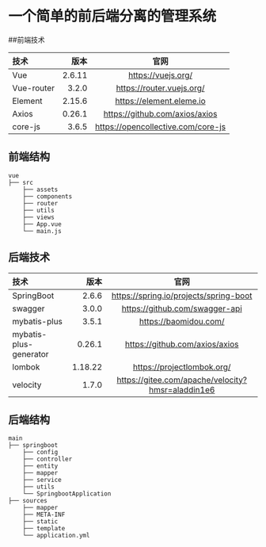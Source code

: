 # 一个简单的前后端分离的管理系统

##前端技术

| 技术 | 版本 | 官网 |
| :-----| ----: | :----: |
| Vue | 2.6.11 | https://vuejs.org/ |
| Vue-router | 3.2.0 |  	https://router.vuejs.org/ |
| Element | 2.15.6 | https://element.eleme.io |
| Axios | 0.26.1 | https://github.com/axios/axios |
| core-js | 3.6.5 | https://opencollective.com/core-js |


## 前端结构
```
vue
├── src
    ├── assets
    ├── components
    ├── router
    ├── utils
    ├── views
    ├── App.vue
    └── main.js
```
## 后端技术

| 技术 | 版本 | 官网 |
| :-----| ----: | :----: |
| SpringBoot | 2.6.6 |  	https://spring.io/projects/spring-boot |
| swagger | 3.0.0 |  	https://github.com/swagger-api |
| mybatis-plus | 3.5.1 | https://baomidou.com/ |
| mybatis-plus-generator | 0.26.1 | https://github.com/axios/axios |
| lombok | 1.18.22 | https://projectlombok.org/ |
| velocity | 1.7.0 | https://gitee.com/apache/velocity?hmsr=aladdin1e6 |

## 后端结构

```
main
├── springboot
    ├── config
    ├── controller
    ├── entity
    ├── mapper
    ├── service
    ├── utils
    └── SpringbootApplication
├── sources
    ├── mapper
    ├── META-INF
    ├── static
    ├── template
    └── application.yml
    
```
